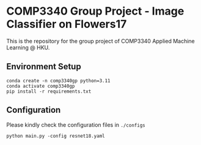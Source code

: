 # COMP3340 Group Project - Image Classifier on Flowers17
This is the repository for the group project of COMP3340 Applied Machine Learning @ HKU.
## Environment Setup
```
conda create -n comp3340gp python=3.11
conda activate comp3340gp
pip install -r requirements.txt
```

## Configuration
Please kindly check the configuration files in `./configs`
```
python main.py -config resnet18.yaml
```